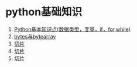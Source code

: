 
# python基础知识  
1. [Python基本知识点(数据类型，变量，if，for,while)](python基本知识/Python基本知识点(数据类型，变量，if，for%2Cwhile).md)  
2. [bytes与bytearray](python基本知识/bytes与bytearray.md)  
3. [切片](python基本知识/切片.md)   
4. [切片](python基本知识/python基本使用和封装解构.md)  
4. [切片](python基本知识/set和集合运算.md)  


